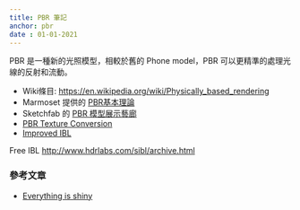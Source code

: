 ```yaml
---
title: PBR 筆記
anchor: pbr
date : 01-01-2021
---
```



PBR 是一種新的光照模型，相較於舊的 Phone model，PBR 可以更精準的處理光線的反射和流動。

- Wiki條目: https://en.wikipedia.org/wiki/Physically_based_rendering
- Marmoset 提供的 [PBR基本理論][1]
- Sketchfab 的 [PBR 模型展示藝廊][3]
- [PBR Texture Conversion][4]
- [Improved IBL][5]

Free IBL 
http://www.hdrlabs.com/sibl/archive.html

### 參考文章

- [Everything is shiny][2]

[1]: https://www.marmoset.co/posts/basic-theory-of-physically-based-rendering/
[2]: http://filmicworlds.com/blog/everything-is-shiny/
[3]: https://sketchfab.com/features/pbr
[4]: https://www.marmoset.co/posts/pbr-texture-conversion/
[5]: http://xlgames-inc.github.io/posts/improvedibl/